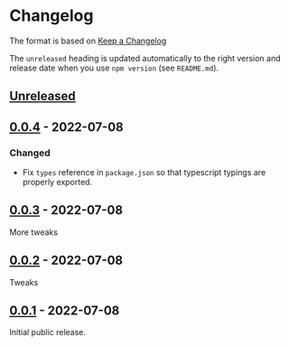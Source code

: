 # Changelog

The format is based on [Keep a Changelog](http://keepachangelog.com/en/1.0.0/)

The `unreleased` heading is updated automatically to the right version and
release date when you use `npm version` (see `README.md`).

## [Unreleased]

## [0.0.4][] - 2022-07-08

### Changed

- Fix `types` reference in `package.json` so that typescript typings are
  properly exported.

## [0.0.3][] - 2022-07-08

More tweaks

## [0.0.2][] - 2022-07-08

Tweaks

## [0.0.1][] - 2022-07-08

Initial public release.

[unreleased]: https://github.com/faassen/solid-dexie/compare/v0.0.3...HEAD
[0.0.3]: https://github.com/faassen/solid-dexie/compare/v0.0.2...v0.0.3
[0.0.2]: https://github.com/faassen/solid-dexie/compare/v0.0.1...v0.0.2
[0.0.1]: https://github.com/faassen/solid-dexie/tree/v0.0.1


[Unreleased]: https://github.com/faassen/solid-dexie/compare/v0.0.4...HEAD
[0.0.4]: https://github.com/faassen/solid-dexie/tree/v0.0.4
